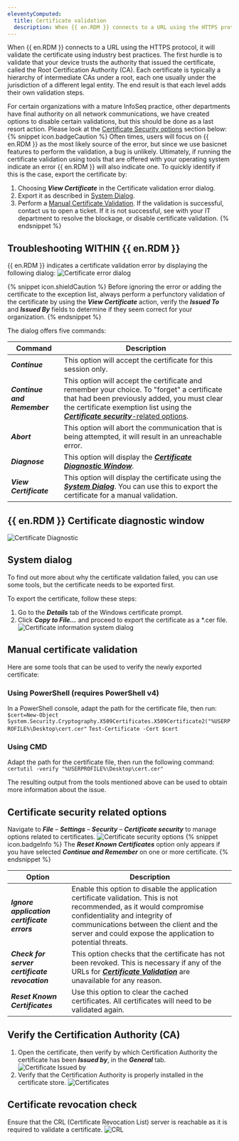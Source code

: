 ```yaml
---
eleventyComputed:
  title: Certificate validation
  description: When {{ en.RDM }} connects to a URL using the HTTPS protocol, it will validate the certificate using industry best practices.
---
```

When {{ en.RDM }} connects to a URL using the HTTPS protocol, it will validate the certificate using industry best practices. The first hurdle is to validate that your device trusts the authority that issued the certificate, called the Root Certification Authority (CA). Each certificate is typically a hierarchy of intermediate CAs under a root, each one usually under the jurisdiction of a different legal entity. The end result is that each level adds their own validation steps.

For certain organizations with a mature InfoSeq practice, other departments have final authority on all network communications, we have created options to disable certain validations, but this should be done as a last resort action.  Please look at the [Certificate Security options](#certificate-security-related-options) section below:
{% snippet icon.badgeCaution %}
Often times, users will focus on {{ en.RDM }} as the most likely source of the error, but since we use basicnet features to perform the validation, a bug is unlikely. Ultimately, if running the certificate validation using tools that are offered with your operating system indicate an error {{ en.RDM }} will also indicate one. To quickly identify if this is the case, export the certificate by:
1. Choosing ***View Certificate*** in the Certificate validation error dialog.
1. Export it as described in [System Dialog](#system-dialog).
1. Perform a [Manual Certificate Validation](#manual-certificate-validation). If the validation is successful, contact us to open a ticket. If it is not successful, see with your IT department to resolve the blockage, or disable certificate validation.
{% endsnippet %}

## Troubleshooting WITHIN {{ en.RDM }}
{{ en.RDM }} indicates a certificate validation error by displaying the following dialog:
![Certificate error dialog](https://cdnweb.devolutions.net/docs/docs_en_kb_KB0126.png)

{% snippet icon.shieldCaution %}
Before ignoring the error or adding the certificate to the exception list, always perform a perfunctory validation of the certificate by using the ***View Certificate*** action, verify the ***Issued To*** and ***Issued By*** fields to determine if they seem correct for your organization.
{% endsnippet %}

The dialog offers five commands:

| Command                     | Description                                                                                                 |
|-----------------------------|-------------------------------------------------------------------------------------------------------------|
| ***Continue***              | This option will accept the certificate for this session only.                                              |
| ***Continue and Remember*** | This option will accept the certificate and remember your choice. To "forget" a certificate that had been previously added, you must clear the certificate exemption list using the [***Certificate security***-related options](#certificatesecurityrelatedoptions). |
| ***Abort***                 | This option will abort the communication that is being attempted, it will result in an unreachable error.   |
| ***Diagnose***              | This option will display the [***Certificate Diagnostic Window***](#certificatediagnosticwindow).           |
| ***View Certificate***      | This option will display the certificate using the [***System Dialog***](#systemdialog). You can use this to export the certificate for a manual validation. |

## {{ en.RDM }} Certificate diagnostic window
![Certificate Diagnostic](https://cdnweb.devolutions.net/docs/docs_en_kb_KB0127.png)

## System dialog
To find out more about why the certificate validation failed, you can use some tools, but the certificate needs to be exported first.

To export the certificate, follow these steps:
1. Go to the ***Details*** tab of the Windows certificate prompt.
1. Click ***Copy to File...*** and proceed to export the certificate as a *.cer file.
![Certificate information system dialog](https://cdnweb.devolutions.net/docs/docs_en_kb_KB4452.png)

## Manual certificate validation
Here are some tools that can be used to verify the newly exported certificate:
### Using PowerShell (requires PowerShell v4)
In a PowerShell console, adapt the path for the certificate file, then run:
`$cert=New-Object System.Security.Cryptography.X509Certificates.X509Certificate2("%USERPROFILE%\Desktop\cert.cer"`
`Test-Certificate -Cert $cert`

### Using CMD
Adapt the path for the certificate file, then run the following command:
`certutil -verify "%USERPROFILE%\Desktop\cert.cer"`

The resulting output from the tools mentioned above can be used to obtain more information about the issue.

## Certificate security related options
Navigate to ***File*** – ***Settings*** – ***Security*** – ***Certificate security*** to manage options related to certificates.
![Certificate security options](https://cdnweb.devolutions.net/docs/docs_en_kb_KB0129.png)
{% snippet icon.badgeInfo %}
The ***Reset Known Certificates*** option only appears if you have selected ***Continue and Remember*** on one or more certificate.
{% endsnippet %}

| Option                                        | Description                  |
|-----------------------------------------------|------------------------------|
| ***Ignore application certificate errors***   | Enable this option to disable the application certificate validation. This is not recommended, as it would compromise confidentiality and integrity of communications between the client and the server and could expose the application to potential threats. |
| ***Check for server certificate revocation*** | This option checks that the certificate has not been revoked. This is necessary if any of the URLs for [***Certificate Validation***](#certificatecheck) are unavailable for any reason. |
| ***Reset Known Certificates***                | Use this option to clear the cached certificates. All certificates will need to be validated again. |

## Verify the Certification Authority (CA)
1. Open the certificate, then verify by which Certification Authority the certificate has been ***Issued by***, in the ***General*** tab.
![Certificate Issued by](https://cdnweb.devolutions.net/docs/docs_en_kb_KB4448.png)
1. Verify that the Certification Authority is properly installed in the certificate store.
![Certificates](https://cdnweb.devolutions.net/docs/docs_en_kb_KB4449.png)

## Certificate revocation check
Ensure that the CRL (Certificate Revocation List) server is reachable as it is required to validate a certificate.
![CRL](https://cdnweb.devolutions.net/docs/docs_en_kb_KB4454.png)
